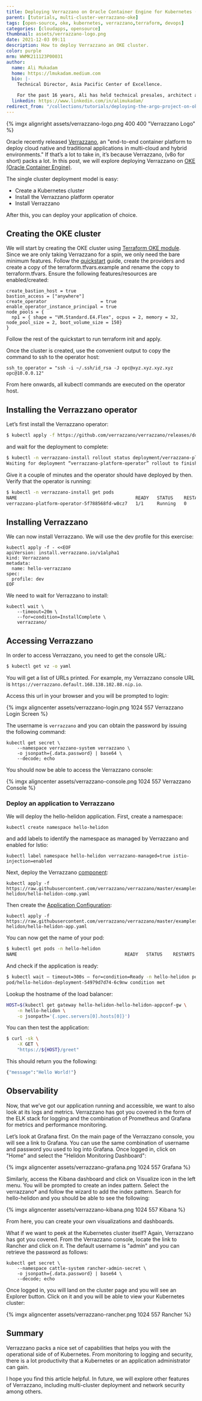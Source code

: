 ```yaml
---
title: Deploying Verrazzano on Oracle Container Engine for Kubernetes (OKE)
parent: [tutorials, multi-cluster-verrazzano-oke]
tags: [open-source, oke, kubernetes, verrazzano,terraform, devops]
categories: [cloudapps, opensource]
thumbnail: assets/verrazzano-logo.png
date: 2021-12-03 09:11
description: How to deploy Verrazzano an OKE cluster.
color: purple
mrm: WWMK211123P00031
author:
  name: Ali Mukadam
  home: https://lmukadam.medium.com
  bio: |-
    Technical Director, Asia Pacific Center of Excellence.

    For the past 16 years, Ali has held technical presales, architect and industry consulting roles in BEA Systems and Oracle across Asia Pacific, focusing on middleware and application development. Although he pretends to be Thor, his real areas of expertise are Application Development, Integration, SOA (Service Oriented Architecture) and BPM (Business Process Management). An early and worthy Docker and Kubernetes adopter, Ali also leads a few open source projects (namely [terraform-oci-oke](https://github.com/oracle-terraform-modules/terraform-oci-oke)) aimed at facilitating the adoption of Kubernetes and other cloud native technologies on Oracle Cloud Infrastructure.
  linkedin: https://www.linkedin.com/in/alimukadam/
redirect_from: "/collections/tutorials/deploying-the-argo-project-on-oke/"
---
```

{% imgx alignright assets/verrazzano-logo.png 400 400 "Verrazzano Logo" %}

Oracle recently released [Verrazzano](https://verrazzano.io/), an "end-to-end container platform to deploy cloud native and traditional applications in multi-cloud and hybrid environments." If that’s a lot to take in, it’s because Verrazzano, (v8o for short) packs a lot. In this post, we will explore deploying Verrazzano on [OKE (Oracle Container Engine)](https://docs.oracle.com/en-us/iaas/Content/ContEng/home.htm#top).

The single cluster deployment model is easy:
- Create a Kubernetes cluster
- Install the Verrazzano platform operator
- Install Verrazzano

After this, you can deploy your application of choice.

## Creating the OKE cluster
We will start by creating the OKE cluster using [Terraform OKE module](https://github.com/oracle-terraform-modules/terraform-oci-oke). Since we are only taking Verrazzano for a spin, we only need the bare minimum features. Follow the [quickstart](https://github.com/oracle-terraform-modules/terraform-oci-oke/blob/main/docs/quickstart.adoc) guide, create the providers and create a copy of the terraform.tfvars.example and rename the copy to terraform.tfvars. Ensure the following features/resources are enabled/created:

```console
create_bastion_host = true
bastion_access = ["anywhere"]
create_operator                    = true
enable_operator_instance_principal = true
node_pools = {
  np1 = { shape = "VM.Standard.E4.Flex", ocpus = 2, memory = 32, node_pool_size = 2, boot_volume_size = 150}
}
```

Follow the rest of the quickstart to run terraform init and apply.

Once the cluster is created, use the convenient output to copy the command to ssh to the operator host:

```console
ssh_to_operator = "ssh -i ~/.ssh/id_rsa -J opc@xyz.xyz.xyz.xyz opc@10.0.0.12"
```

From here onwards, all kubectl commands are executed on the operator host.

## Installing the Verrazzano operator

Let’s first install the Verrazzano operator:

```bash
$ kubectl apply -f https://github.com/verrazzano/verrazzano/releases/download/v1.0.1/operator.yaml
```

and wait for the deployment to complete:

```bash
$ kubectl -n verrazzano-install rollout status deployment/verrazzano-platform-operator
Waiting for deployment “verrazzano-platform-operator” rollout to finish: 0 of 1 updated replicas are available…
```

Give it a couple of minutes and the operator should have deployed by then. Verify that the operator is running:

```bash
$ kubectl -n verrazzano-install get pods
NAME                                            READY   STATUS    RESTARTS   AGE
verrazzano-platform-operator-5f788568fd-w8cz7   1/1     Running   0          80s
```

## Installing Verrazzano

We can now install Verrazzano. We will use the dev profile for this exercise:

```console
kubectl apply -f - <<EOF
apiVersion: install.verrazzano.io/v1alpha1
kind: Verrazzano
metadata:
  name: hello-verrazzano
spec:
  profile: dev
EOF
```

We need to wait for Verrazzano to install:

```console
kubectl wait \
    --timeout=20m \
    --for=condition=InstallComplete \
    verrazzano/
```

## Accessing Verrazzano

In order to access Verrazzano, you need to get the console URL:

```bash
$ kubectl get vz -o yaml
```

You will get a list of URLs printed. For example, my Verrazzano console URL is `https://verrazzano.default.168.138.102.88.nip.io`.

Access this url in your browser and you will be prompted to login:

{% imgx aligncenter assets/verrazzano-login.png 1024 557 Verrazzano Login Screen %}

The username is `verrazzano` and you can obtain the password by issuing the following command:

```console
kubectl get secret \
    --namespace verrazzano-system verrazzano \
    -o jsonpath={.data.password} | base64 \
    --decode; echo
```

You should now be able to access the Verrazzano console:

{% imgx aligncenter assets/verrazzano-console.png 1024 557 Verrazzano Console %}

### Deploy an application to Verrazzano

We will deploy the hello-helidon application. First, create a namespace:

```console
kubectl create namespace hello-helidon
```

and add labels to identify the namespace as managed by Verrazzano and enabled for Istio:

```console
kubectl label namespace hello-helidon verrazzano-managed=true istio-injection=enabled
```

Next, deploy the Verrazzano [component](https://verrazzano.io/docs/applications/#components):

```console
kubectl apply -f https://raw.githubusercontent.com/verrazzano/verrazzano/master/examples/hello-helidon/hello-helidon-comp.yaml
```

Then create the [Application Configuration](https://verrazzano.io/docs/applications/#application-configurations):

```console
kubectl apply -f https://raw.githubusercontent.com/verrazzano/verrazzano/master/examples/hello-helidon/hello-helidon-app.yaml
```
You can now get the name of your pod:

```bash
$ kubectl get pods -n hello-helidon
NAME                                        READY   STATUS    RESTARTS   AGEhello-helidon-deployment-54979d7d74-6c9nw   1/1     Running   0          2m18s
```

And check if the application is ready:

```bash
$ kubectl wait — timeout=300s — for=condition=Ready -n hello-helidon pod/hello-helidon-deployment-54979d7d74–6c9nw
pod/hello-helidon-deployment-54979d7d74-6c9nw condition met
```

Lookup the hostname of the load balancer:

```bash
HOST=$(kubectl get gateway hello-helidon-hello-helidon-appconf-gw \
    -n hello-helidon \
    -o jsonpath='{.spec.servers[0].hosts[0]}')
```   

You can then test the application:

```bash
$ curl -sk \
    -X GET \
    "https://${HOST}/greet"
```

This should return you the following:

```bash
{"message":"Hello World!"}
```

## Observability

Now, that we’ve got our application running and accessible, we want to also look at its logs and metrics. Verrazzano has got you covered in the form of the ELK stack for logging and the combination of Prometheus and Grafana for metrics and performance monitoring.

Let’s look at Grafana first. On the main page of the Verrazzano console, you will see a link to Grafana. You can use the same combination of username and password you used to log into Grafana. Once logged in, click on "Home" and select the "Helidon Monitoring Dashboard":

{% imgx aligncenter assets/verrazzano-grafana.png 1024 557 Grafana %}


Similarly, access the Kibana dashboard and click on Visualize icon in the left menu. You will be prompted to create an index pattern. Select the verrazzano* and follow the wizard to add the index pattern. Search for hello-helidon and you should be able to see the following:

{% imgx aligncenter assets/verrazzano-kibana.png 1024 557 Kibana %}

From here, you can create your own visualizations and dashboards.

What if we want to peek at the Kubernetes cluster itself? Again, Verrazzano has got you covered. From the Verrazzano console, locate the link to Rancher and click on it. The default username is "admin" and you can retrieve the password as follows:

```console
kubectl get secret \
    --namespace cattle-system rancher-admin-secret \
    -o jsonpath={.data.password} | base64 \
    --decode; echo
```    

Once logged in, you will land on the cluster page and you will see an Explorer button. Click on it and you will be able to view your Kubernetes cluster:

{% imgx aligncenter assets/verrazzano-rancher.png 1024 557 Rancher %}

## Summary

Verrazzano packs a nice set of capabilities that helps you with the operational side of of Kubernetes. From monitoring to logging and security, there is a lot productivity that a Kubernetes or an application administrator can gain.

I hope you find this article helpful. In future, we will explore other features of Verrazzano, including multi-cluster deployment and network security among others.
